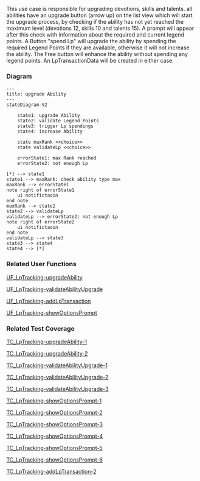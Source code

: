 This use case is responsible for upgrading devotions, skills and talents. all abilities have an upgrade button (arrow up) on the list view which will start the upgrade process, by checking if the ability has not yet reached the maximum level (devotions 12, skills 10 and talents 15). A prompt will appear after this check with information about the required and current legend points. A Button "spend Lp" will upgrade the ability by spending the required Legend Points if they are available, otherwise it will not increase the ability. The Free button will enhance the ability without spending any legend points. An LpTransactionData will be created in either case.

### Diagram
```mermaid
---
title: upgrade Ability
---
stateDiagram-V2

    state1: upgrade Ability
    state2: validate Legend Points
    state3: trigger Lp spendings
    state4: increase Ability

    state maxRank <<choice>>
    state validateLp <<choice>>

    errorState1: max Rank reached
    errorState2: not enough Lp

[*] --> state1
state1 --> maxRank: check ability type max
maxRank --> errorState1
note right of errorState1
    ui notifictaoin
end note
maxRank --> state2
state2 --> validateLp
validateLp --> errorState2: not enough Lp
note right of errorState2
    ui notifictaoin
end note
validateLp --> state3
state3 --> state4
state4 --> [*]

```

### Related User Functions

[UF_LpTracking-upgradeAbility](../User%20Functions/UF_LpTracking-upgradeAbility.md)

[UF_LpTracking-validateAbilityUpgrade](../User%20Functions/UF_LpTracking-validateAbilityUpgrade.md)

[UF_LpTracking-addLpTransaction](../User%20Functions/UF_LpTracking-addLpTransaction.md)

[UF_LpTracking-showOptionsPrompt](../User%20Functions/UF_LpTracking-showOptionsPrompt.md)


### Related Test Coverage

[TC_LpTracking-upgradeAbility-1](https://github.com/patrickmohrmann/earthdawn4eV2/issues/837) 

[TC_LpTracking-upgradeAbility-2](https://github.com/patrickmohrmann/earthdawn4eV2/issues/836) 

[TC_LpTracking-validateAbilityUpgrade-1](https://github.com/patrickmohrmann/earthdawn4eV2/issues/838) 

[TC_LpTracking-validateAbilityUpgrade-2](https://github.com/patrickmohrmann/earthdawn4eV2/issues/840) 

[TC_LpTracking-validateAbilityUpgrade-3](https://github.com/patrickmohrmann/earthdawn4eV2/issues/839) 

[TC_LpTracking-showOptionsPrompt-1](https://github.com/patrickmohrmann/earthdawn4eV2/issues/841) 

[TC_LpTracking-showOptionsPrompt-2](https://github.com/patrickmohrmann/earthdawn4eV2/issues/842) 

[TC_LpTracking-showOptionsPrompt-3](https://github.com/patrickmohrmann/earthdawn4eV2/issues/843) 

[TC_LpTracking-showOptionsPrompt-4](https://github.com/patrickmohrmann/earthdawn4eV2/issues/844) 

[TC_LpTracking-showOptionsPrompt-5](https://github.com/patrickmohrmann/earthdawn4eV2/issues/845) 

[TC_LpTracking-showOptionsPrompt-6](https://github.com/patrickmohrmann/earthdawn4eV2/issues/846) 

[TC_LpTracking-addLpTransaction-2](https://github.com/patrickmohrmann/earthdawn4eV2/issues/832) 
